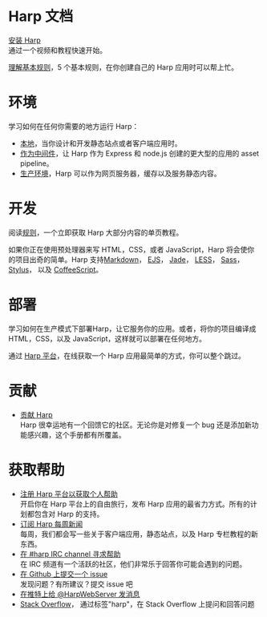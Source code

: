 # Harp 文档                          

[安装 Harp](http://harpjs.com/docs/quick-start)                 
通过一个视频和教程快速开始。                 

[理解基本规则](http://harpjs.com/docs/development/rules)，5 个基本规则，在你创建自己的 Harp 应用时可以帮上忙。                

# 环境           

学习如何在任何你需要的地方运行 Harp：          
- [本地](http://harpjs.com/docs/environment/install)，当你设计和开发静态站点或者客户端应用时。            
- [作为中间件](http://harpjs.com/docs/environment/lib)，让 Harp 作为 Express 和 node.js 创建的更大型的应用的 asset pipeline。          
- [生产环境](http://harpjs.com/docs/environment/server)，Harp 可以作为网页服务器，缓存以及服务静态内容。               

# 开发                

阅读[规则](http://harpjs.com/docs/development/rules)，一个立即获取 Harp 大部分内容的单页教程。                 

如果你正在使用预处理器来写 HTML，CSS，或者 JavaScript，Harp 将会使你的项目出奇的简单。Harp 支持[Markdown](http://harpjs.com/docs/development/markdown)， [EJS](http://harpjs.com/docs/development/ejs)， [Jade](http://harpjs.com/docs/development/jade)， [LESS](http://harpjs.com/docs/development/less)， [Sass](http://harpjs.com/docs/development/sass)， [Stylus](http://harpjs.com/docs/development/stylus)， 以及 [CoffeeScript](http://harpjs.com/docs/development/coffeescript)。                  

# 部署                  

学习如何在生产模式下部署Harp，让它服务你的应用。或者，将你的项目编译成 HTML，CSS，以及 JavaScript，这样就可以部署在任何地方。                 

通过 [Harp 平台](https://www.harp.io/)，在线获取一个 Harp 应用最简单的方式，你可以整个跳过。                  

# 贡献          

- [贡献 Harp](https://github.com/sintaxi/harp/#contributing)        
   Harp 很幸运地有一个回馈它的社区。无论你是对修复一个 bug 还是添加新功能感兴趣，这个手册都有所覆盖。                

# 获取帮助         

- [注册 Harp 平台以获取个人帮助](https://www.harp.io/)               
   开启你在 Harp 平台上的自由旅行，发布 Harp 应用的最省力方式。所有的计划都包含对 Harp 的支持。           
- [订阅 Harp 每周新闻](http://harpjs.us7.list-manage1.com/subscribe?u=af92eba03471187c8aa0266e7&id=74381fea66)                 
   每周，我们都会写一些关于客户端应用，静态站点，以及 Harp 专栏教程的新东西。                  
- [在 #harp IRC channel 寻求帮助](http://harpjs.com/community/chat)                   
   在 IRC 频道有一个活跃的社区，他们非常乐于回答你可能会遇到的问题。                    
- [在 Github 上提交一个 issue](https://github.com/sintaxi/harp)                     
   发现问题？有所建议？提交 issue 吧                     
- [在推特上给 @HarpWebServer 发消息](http://twitter.com/harpwebserver)                        
- [Stack Overflow](http://stackoverflow.com/questions/tagged/harp)， 通过标签"harp"，在 Stack Overflow 上提问和回答问题                

